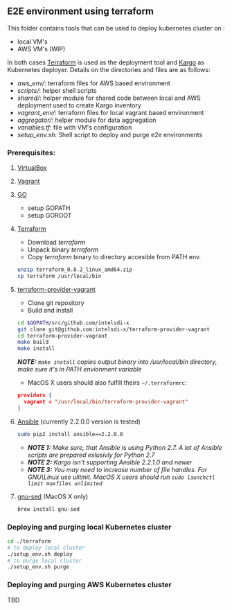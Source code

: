 ## E2E environment using terraform
This folder contains tools that can be used to deploy kubernetes cluster on :
 - local VM's
 - AWS VM's (WIP)

In both cases [Terraform](https://www.terraform.io/) is used as the deployment tool and [Kargo](https://github.com/kubernetes-incubator/kargo) as Kubernetes deployer. Details on the 
directories and files are as follows:
 - *aws_env/*: terraform files for AWS based environment
 - *scripts/*: helper shell scripts
 - *shared/*: helper module for shared code between local and AWS deployment used to create Kargo inventory
 - *vagrant_env/*: terraform files for local vagrant based environment
 - *aggregator/*: helper module for data aggregation
 - *variables.tf*: file with VM's configuration
 - *setup_env.sh*: Shell script to deploy and purge e2e environments

### Prerequisites:
1. [VirtualBox](https://www.virtualbox.org/wiki/VirtualBox)
1. [Vagrant](https://www.vagrantup.com/)
1. [GO](https://golang.org/)
    * setup GOPATH
    * setup GOROOT
1. [Terraform](https://www.terraform.io/)
    * Download *terraform*
    * Unpack binary *terraform*
    * Copy *terraform* binary to directory accesible from PATH env.
    ```sh
    unzip terraform_0.8.2_linux_amd64.zip
    cp terraform /usr/local/bin
    ```
1. [terraform-provider-vagrant](https://github.com/intelsdi-x/terraform-provider-vagrant)
    * Clone git repository
    * Build and install
    ```sh
    cd $GOPATH/src/github.com/intelsdi-x
    git clone git@github.com:intelsdi-x/terraform-provider-vagrant
    cd terraform-provider-vagrant
    make build
    make install
    ```
    ***NOTE:**  `make install` copies output binary into */usr/local/bin* directory, make sure it's in PATH envionment variable*
    * MacOS X users should also fulfill theirs `~/.terraformrc`:
    ```json
    providers {
      vagrant = "/usr/local/bin/terraform-provider-vagrant"
    }
    ```

1. [Ansible](https://www.ansible.com/) (currently 2.2.0.0 version is tested)
    ```sh
    sudo pip2 install ansible==2.2.0.0
    ```
    * ***NOTE 1:** Make sure, that Ansible is using Python 2.7. A lot of Ansible scripts are prepared exlusivly for Python 2.7*
    * ***NOTE 2:** Kargo isn't supporting Ansible 2.2.1.0 and newer*
    * ***NOTE 3:** You may need to increase number of file handles. For GNU\Linux use ulitmit. MacOS X users should run `sudo launchctl limit maxfiles unlimited`*

1. [gnu-sed](https://www.gnu.org/software/sed/manual/sed.html) (MacOS X only)
    ```sh
    brew install gnu-sed
    ```

### Deploying and purging local Kubernetes cluster

```sh
cd ./terraform
# to deploy local cluster 
./setup_env.sh deploy
# to purge local cluster
./setup_env.sh purge
```

### Deploying and purging AWS Kubernetes cluster
TBD
